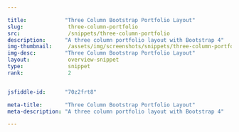 ```yaml
---

title:            "Three Column Bootstrap Portfolio Layout"
slug:              three-column-portfolio
src:               /snippets/three-column-portfolio
description:	  "A three column portfolio layout with Bootstrap 4"
img-thumbnail:	   /assets/img/screenshots/snippets/three-column-portfolio.png
img-desc:		  "Three Column Bootstrap Portfolio Layout"
layout:		       overview-snippet
type:              snippet
rank:              2


jsfiddle-id:      "70z2frt8"

meta-title:       "Three Column Bootstrap Portfolio Layout"
meta-description: "A three column portfolio layout with Bootstrap 4"

---
```

